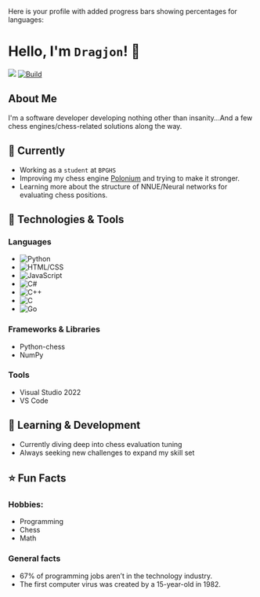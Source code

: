 Here is your profile with added progress bars showing percentages for languages:

# Hello, I'm ```Dragjon```! 👋
![](https://komarev.com/ghpvc/?username=Dragjon) [![Build](https://img.shields.io/badge/Build-Passing-brightgreen)](https://github.com/Dragjon)
## About Me
I'm a software developer developing nothing other than insanity...And a few chess engines/chess-related solutions along the way. 
## 💼 Currently
- Working as a ```student``` at ```BPGHS```
- Improving my chess engine <a href="https://github.com/Dragjon/Polonium">Polonium</a> and trying to make it stronger.
- Learning more about the structure of NNUE/Neural networks for evaluating chess positions.

## 🔧 Technologies & Tools

### **Languages**
- ![Python](https://progress-bar.dev/90?title=Python)
- ![HTML/CSS](https://progress-bar.dev/85?title=HTML/CSS)
- ![JavaScript](https://progress-bar.dev/75?title=JavaScript)
- ![C#](https://progress-bar.dev/70?title=C#)
- ![C++](https://progress-bar.dev/55?title=CPP)
- ![C](https://progress-bar.dev/20?title=C)
- ![Go](https://progress-bar.dev/5?title=Go)

### **Frameworks & Libraries**
- Python-chess
- NumPy

### **Tools**
- Visual Studio 2022
- VS Code

## 🌱 Learning & Development
- Currently diving deep into chess evaluation tuning
- Always seeking new challenges to expand my skill set

## ⭐ Fun Facts
### **Hobbies**: 
- Programming
- Chess
- Math

### **General facts**
- 67% of programming jobs aren’t in the technology industry.
- The first computer virus was created by a 15-year-old in 1982.

